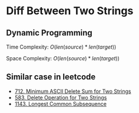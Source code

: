 # Diff Between Two Strings

## Dynamic Programming

Time Complexity: $O(len(source) * len(target))$

Space Complexity: $O(len(source) * len(target))$

## Similar case in leetcode

- [712. Minimum ASCII Delete Sum for Two Strings](https://leetcode.com/problems/minimum-ascii-delete-sum-for-two-strings/)
- [583. Delete Operation for Two Strings](https://leetcode.com/problems/delete-operation-for-two-strings/)
- [1143. Longest Common Subsequence](https://leetcode.com/problems/longest-common-subsequence/)
